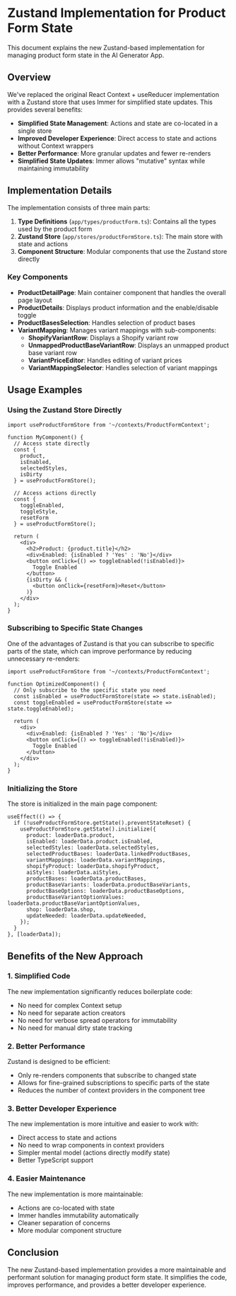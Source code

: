 # Zustand Implementation for Product Form State

This document explains the new Zustand-based implementation for managing product form state in the AI Generator App.

## Overview

We've replaced the original React Context + useReducer implementation with a Zustand store that uses Immer for simplified state updates. This provides several benefits:

- **Simplified State Management**: Actions and state are co-located in a single store
- **Improved Developer Experience**: Direct access to state and actions without Context wrappers
- **Better Performance**: More granular updates and fewer re-renders
- **Simplified State Updates**: Immer allows "mutative" syntax while maintaining immutability

## Implementation Details

The implementation consists of three main parts:

1. **Type Definitions** (`app/types/productForm.ts`): Contains all the types used by the product form
2. **Zustand Store** (`app/stores/productFormStore.ts`): The main store with state and actions
3. **Component Structure**: Modular components that use the Zustand store directly

### Key Components

- **ProductDetailPage**: Main container component that handles the overall page layout
- **ProductDetails**: Displays product information and the enable/disable toggle
- **ProductBasesSelection**: Handles selection of product bases
- **VariantMapping**: Manages variant mappings with sub-components:
  - **ShopifyVariantRow**: Displays a Shopify variant row
  - **UnmappedProductBaseVariantRow**: Displays an unmapped product base variant row
  - **VariantPriceEditor**: Handles editing of variant prices
  - **VariantMappingSelector**: Handles selection of variant mappings

## Usage Examples

### Using the Zustand Store Directly

```tsx
import useProductFormStore from '~/contexts/ProductFormContext';

function MyComponent() {
  // Access state directly
  const { 
    product, 
    isEnabled, 
    selectedStyles, 
    isDirty 
  } = useProductFormStore();
  
  // Access actions directly
  const { 
    toggleEnabled, 
    toggleStyle, 
    resetForm 
  } = useProductFormStore();

  return (
    <div>
      <h2>Product: {product.title}</h2>
      <div>Enabled: {isEnabled ? 'Yes' : 'No'}</div>
      <button onClick={() => toggleEnabled(!isEnabled)}>
        Toggle Enabled
      </button>
      {isDirty && (
        <button onClick={resetForm}>Reset</button>
      )}
    </div>
  );
}
```

### Subscribing to Specific State Changes

One of the advantages of Zustand is that you can subscribe to specific parts of the state, which can improve performance by reducing unnecessary re-renders:

```tsx
import useProductFormStore from '~/contexts/ProductFormContext';

function OptimizedComponent() {
  // Only subscribe to the specific state you need
  const isEnabled = useProductFormStore(state => state.isEnabled);
  const toggleEnabled = useProductFormStore(state => state.toggleEnabled);

  return (
    <div>
      <div>Enabled: {isEnabled ? 'Yes' : 'No'}</div>
      <button onClick={() => toggleEnabled(!isEnabled)}>
        Toggle Enabled
      </button>
    </div>
  );
}
```

### Initializing the Store

The store is initialized in the main page component:

```tsx
useEffect(() => {
  if (!useProductFormStore.getState().preventStateReset) {
    useProductFormStore.getState().initialize({
      product: loaderData.product,
      isEnabled: loaderData.product.isEnabled,
      selectedStyles: loaderData.selectedStyles,
      selectedProductBases: loaderData.linkedProductBases,
      variantMappings: loaderData.variantMappings,
      shopifyProduct: loaderData.shopifyProduct,
      aiStyles: loaderData.aiStyles,
      productBases: loaderData.productBases,
      productBaseVariants: loaderData.productBaseVariants,
      productBaseOptions: loaderData.productBaseOptions,
      productBaseVariantOptionValues: loaderData.productBaseVariantOptionValues,
      shop: loaderData.shop,
      updateNeeded: loaderData.updateNeeded,
    });
  }
}, [loaderData]);
```

## Benefits of the New Approach

### 1. Simplified Code

The new implementation significantly reduces boilerplate code:

- No need for complex Context setup
- No need for separate action creators
- No need for verbose spread operators for immutability
- No need for manual dirty state tracking

### 2. Better Performance

Zustand is designed to be efficient:

- Only re-renders components that subscribe to changed state
- Allows for fine-grained subscriptions to specific parts of the state
- Reduces the number of context providers in the component tree

### 3. Better Developer Experience

The new implementation is more intuitive and easier to work with:

- Direct access to state and actions
- No need to wrap components in context providers
- Simpler mental model (actions directly modify state)
- Better TypeScript support

### 4. Easier Maintenance

The new implementation is more maintainable:

- Actions are co-located with state
- Immer handles immutability automatically
- Cleaner separation of concerns
- More modular component structure

## Conclusion

The new Zustand-based implementation provides a more maintainable and performant solution for managing product form state. It simplifies the code, improves performance, and provides a better developer experience.
